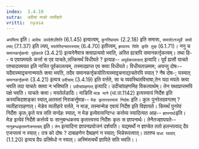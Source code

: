 ```yaml
---
index:  3.4.19
sutra:  उदीचां माङो व्यतीहारे
vritti:  nyasa
---
```


`अपमित्य` इति। `आदेच उपदेशेऽशिति` (6.1.45) इत्यात्वम्, `कुगतिप्रादयः` (2.2.18) इति समासः, `समासेऽनञ्पूर्वे क्त्वो ल्यप्` (7.1.37) इति ल्यप्, `मयतेरिदन्यतरस्याम्` (6.4.70) इतीत्त्वम्, `ह्रस्वस्य पिति कृति तुक्` (6.1.71)। ननु च `समानकर्त्तृकयोः पूर्वकाले` (3.4.21) इत्यनेनैवात्र क्त्वाप्रत्ययो भवति, अस्ति ह्यत्रापि समानकर्त्तृकत्वम्। तथा हि-- य एवापमयतेः कर्त्ता स एव याचतेः,तत्किमर्थं विधीयते ? इत्याह-- `अपूर्वकालत्वात्` इत्यादि। पूर्वं ह्यसौ याचते पश्चादपमयत इति नास्ति पूर्वकालत्वम्, तस्मादप्राप्त एव क्त्वा विधीयते। विधीयतान्नमाम; अयन्तु दोषः-- यदैवास्माद्वचनान्मयतेः क्त्वा भवति, तदैव समानकर्त्तृकयोरित्यस्माद्वचनाद्याचतेरपि स्यात् ? नैष दोष-; यस्मात् `समानकर्त्तृकयोः` (3.4.21) इत्यत्र `उदीचाम्` (3.4.19) इति वर्त्तते, सा च व्यवस्थितविभाषा,तेन यदा मयतेः क्त्वा भवति तदा याचतेः क्तवा न भविष्यति। `उदीचांग्रहणात्` इत्यादि। उदीचांग्रहणमिह विकल्पार्थम्। तेन यथाप्राप्तमपि पक्षे भवति। याचतेः क्त्वा। मयतेर्लडादिः।
माङिति `माङ माने` (धा.पा.1142) इत्यस्यायं निर्देश इति कस्यचिदाशङ्का स्यात्,अतस्तां निराकर्त्तुमाह-- `मेङ कृतात्त्वस्यायं निर्दशः` इति। कुतः पुनरेतदवगतम् ? व्यतीहारग्रहणात्। मेङेव व्यतीहारे वर्त्तते, न माङ, तस्मान्मेङ एवायं निर्देश इति विज्ञायते। किमर्थं पुनरेवं निर्देशः कृतः,कृते यत्र सति सन्देहः स्यात्, न मेङ इत्येवासन्दिग्धः कर्त्तव्य स्यादित्यत आह-- `ज्ञापनार्थः`इति। मेङ इत्येवं निर्देशे कर्त्तव्ये यः सानुबन्धकस्य कृतात्त्वस्य निर्देशः कृतः स ज्ञापनार्थः। तेनैतज्ज्ञापयते-- `नानुबन्धकृतमनेजन्तत्वम्` इति। `तेन` इत्यादिना ज्ञापनप्रयोजनं दर्शयति। यद्यमर्थो न ज्ञाप्येत ततो हलन्तत्वाद् दैप एजन्तत्वं न स्यात्। तत्र को दोषः ? दाब्ग्रहणेन दैब्ग्रहणं न स्यात्; भिन्नेरूपत्वात्। ततश्च `दाधा घ्वदाप्` (1.1.20) इत्यत्र दैपः प्रतिषेधो न स्यात्। अस्मिंस्त्वर्थे ज्ञापिते सति भवति।।

